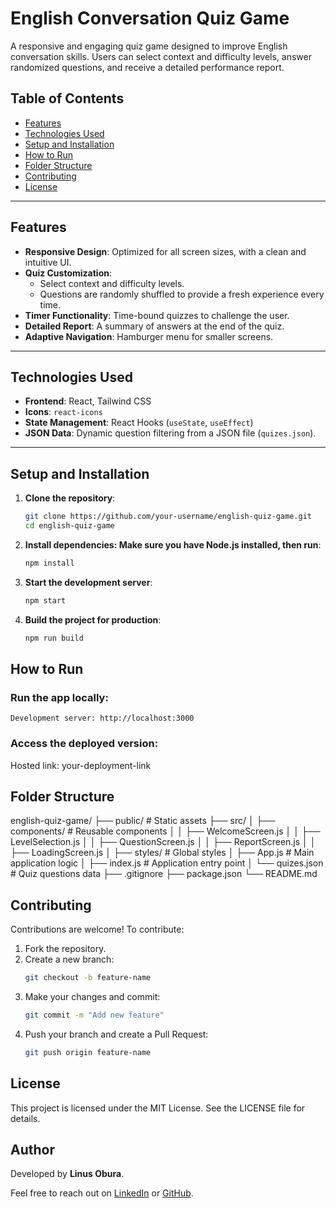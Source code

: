 # English Conversation Quiz Game

A responsive and engaging quiz game designed to improve English conversation skills. Users can select context and difficulty levels, answer randomized questions, and receive a detailed performance report.

## Table of Contents

- [Features](#features)
- [Technologies Used](#technologies-used)
- [Setup and Installation](#setup-and-installation)
- [How to Run](#how-to-run)
- [Folder Structure](#folder-structure)
- [Contributing](#contributing)
- [License](#license)

---

## Features

- **Responsive Design**: Optimized for all screen sizes, with a clean and intuitive UI.
- **Quiz Customization**:
  - Select context and difficulty levels.
  - Questions are randomly shuffled to provide a fresh experience every time.
- **Timer Functionality**: Time-bound quizzes to challenge the user.
- **Detailed Report**: A summary of answers at the end of the quiz.
- **Adaptive Navigation**: Hamburger menu for smaller screens.

---

## Technologies Used

- **Frontend**: React, Tailwind CSS
- **Icons**: `react-icons`
- **State Management**: React Hooks (`useState`, `useEffect`)
- **JSON Data**: Dynamic question filtering from a JSON file (`quizes.json`).

---

## Setup and Installation

1. **Clone the repository**:
   ```bash
   git clone https://github.com/your-username/english-quiz-game.git
   cd english-quiz-game
   ```
2. **Install dependencies: Make sure you have Node.js installed, then run**:

   ```bash
   npm install

   ```

3. **Start the development server**:

   ```bash
   npm start

   ```

4. **Build the project for production**:
   ```bash
   npm run build
   ```

## How to Run

### Run the app locally:

    Development server: http://localhost:3000

### Access the deployed version:

Hosted link: your-deployment-link

## Folder Structure

english-quiz-game/
├── public/ # Static assets
├── src/
│ ├── components/ # Reusable components
│ │ ├── WelcomeScreen.js
│ │ ├── LevelSelection.js
│ │ ├── QuestionScreen.js
│ │ ├── ReportScreen.js
│ │ ├── LoadingScreen.js
│ ├── styles/ # Global styles
│ ├── App.js # Main application logic
│ ├── index.js # Application entry point
│ └── quizes.json # Quiz questions data
├── .gitignore
├── package.json
└── README.md

## Contributing

Contributions are welcome! To contribute:

1. Fork the repository.
2. Create a new branch:
   ```bash
   git checkout -b feature-name
   ```
3. Make your changes and commit:
   ```bash
   git commit -m "Add new feature"
   ```
4. Push your branch and create a Pull Request:
   ```bash
   git push origin feature-name
   ```

## License

This project is licensed under the MIT License. See the LICENSE file for details.

## Author

Developed by **Linus Obura**.

Feel free to reach out on [LinkedIn](https://linkedinn.com/in/linusobura) or [GitHub](https://github.com/LINUSOBURA).
